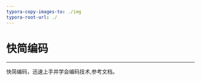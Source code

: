 ```yaml
---
typora-copy-images-to: ./img
typora-root-url: ./
---
```


# 快简编码

---

快简编码，迅速上手并学会编码技术,参考文档。

<!-- <img src="/img/qq.png" width="186px" height="257px" /> -->








